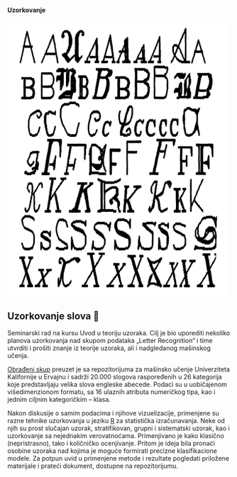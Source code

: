 #### Uzorkovanje
<img width="500" src="https://raw.githubusercontent.com/matfija/Uzorkovanje-slova/master/Slike%20za%20rad/Primer%20slova.png">

## Uzorkovanje slova :page_facing_up:
Seminarski rad na kursu Uvod u teoriju uzoraka. Cilj je bio uporediti nekoliko planova uzorkovanja nad skupom podataka „Letter Recognition“ i time utvrditi i prošiti znanje iz teorije uzoraka, ali i nadgledanog mašinskog učenja.

[Obrađeni skup](http://archive.ics.uci.edu/ml/datasets/Letter+Recognition) preuzet je sa repozitorijuma za mašinsko učenje Univerziteta Kalifornije u Ervajnu i sadrži 20.000 slogova raspoređenih u 26 kategorija koje predstavljaju velika slova engleske abecede. Podaci su u uobičajenom višedimenzionom formatu, sa 16 ulaznih atributa numeričkog tipa, kao i jednim ciljnim kategoričkim – klasa.

Nakon diskusije o samim podacima i njihove vizuelizacije, primenjene su razne tehnike uzorkovanja u jeziku [R](https://www.r-project.org/) za statistička izračunavanja. Neke od njih su prost slučajan uzorak, stratifikovan, grupni i sistematski uzorak, kao i uzorkovanje sa nejednakim verovatnoćama. Primenjivano je kako klasično (nepristrasno), tako i količničko ocenjivanje. Pritom je ideja bila pronaći osobine uzoraka nad kojima je moguće formirati precizne klasifikacione modele. Za potpun uvid u primenjene metode i rezultate pogledati priložene materijale i prateći dokument, dostupne na repozitorijumu.
